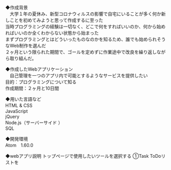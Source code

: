  ◆作成背景<br>
　大学１年の夏休み、新型コロナウィルスの影響で自宅にいることが多く何か新しことを初めてみようと思って作成するに至った<br>
 当時プログラミングの経験は一切なく、どこで何をすればいいのか、何から始めればいいのか全くわからない状態から始まった<br>
 まずプログラミングとはどういったものなのかを知るため、誰でも始められそうなWeb制作を選んだ<br>
 ２ヶ月という限られた期間で、ゴールを定めずに作業途中で改良を繰り返しながら取り組んだ。<br>
 
 ◆作成したWebアプリケーション<br>
　自己管理を一つのアプリ内で可能とするようなサービスを提供したい<br>
 目的：プログラミングについて知る<br>
 作成期間：２ヶ月と10日間<br>
 
◆用いた言語など<br>
HTML & CSS　<br>
JavaScript<br>
jQuery<br>
Node.js（サーバーサイド ）<br>
SQL<br>

◆開発環境<br>
Atom　1.60.0<br>

◆webアプリ説明
トップページで使用したいツールを選択する
①Task 
  ToDoリストを
